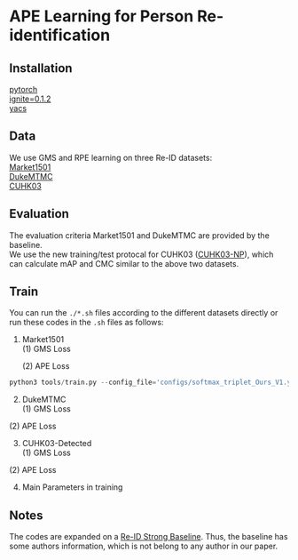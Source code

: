 APE Learning for Person Re-identification
=========

Installation
---------
[pytorch](https://pytorch.org)    
[ignite=0.1.2](https://github.com/pytorch/ignite)   
[yacs](https://github.com/rbgirshick/yacs)

Data
---------
We use GMS and RPE learning on three Re-ID datasets:    
[Market1501](http://www.liangzheng.com.cn/Project/project_reid.html)    
[DukeMTMC](https://github.com/layumi/DukeMTMC-reID_evaluation#download-dataset)   
[CUHK03](http://www.ee.cuhk.edu.hk/~xgwang/CUHK_identification.html)    

Evaluation
---------
The evaluation criteria Market1501 and DukeMTMC are provided by the baseline.     
We use the new training/test protocal for CUHK03 ([CUHK03-NP](https://github.com/zhunzhong07/person-re-ranking/tree/master/CUHK03-NP)), which can calculate mAP and CMC similar to the above two datasets.

Train
---------
You can run the `./*.sh` files according to the different datasets directly or run these codes in the `.sh` files as follows:
1. Market1501   
(1) GMS Loss    

    (2) APE Loss
``` python
python3 tools/train.py --config_file='configs/softmax_triplet_Ours_V1.yml'  OUTPUT_DIR "/data/han.sun/Checkpoints/ReID_Strong_BL/Market1501" LOG_NAME "log_test.txt" OURS.ALPHA "20.0" OURS.BETA "0.5" MODEL.DEVICE_ID "'0'" MODEL.ADJUST_LR "off"   MODEL.METRIC_LOSS_TYPE "ours" DATALOADER.SAMPLER "ours" MODEL.NECK "APE" DATASETS.NAMES "'market1501'"  INPUT.RE_PROB "0.7"  MODEL.LAST_STRIDE "1" DATALOADER.NUM_INSTANCE "8" SOLVER.BASE_LR "3.5e-4" SOLVER.WARMUP_ITERS "0" MODEL.IF_TRIPLET "no"
```

2. DukeMTMC   
(1) GMS Loss

(2) APE Loss

3. CUHK03-Detected    
(1) GMS Loss

(2) APE Loss

4. Main Parameters in training

Notes
---------
The codes are expanded on a [Re-ID Strong Baseline](https://github.com/michuanhaohao/reid-strong-baseline). Thus, the baseline has some authors information, which is not belong to any author in our paper.
